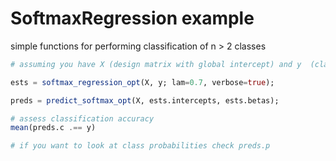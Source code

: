 # SoftmaxRegression example
simple functions for performing classification of n > 2 classes

```julia
# assuming you have X (design matrix with global intercept) and y  (class label vector)

ests = softmax_regression_opt(X, y; lam=0.7, verbose=true);

preds = predict_softmax_opt(X, ests.intercepts, ests.betas);

# assess classification accuracy
mean(preds.c .== y)

# if you want to look at class probabilities check preds.p

```
